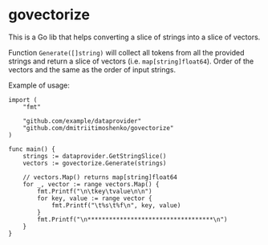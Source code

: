 # govectorize
This is a Go lib that helps converting a slice of strings into a slice of vectors.

Function `Generate([]string)` will collect all tokens from all the provided strings and return a slice of vectors (i.e. `map[string]float64`). Order of the vectors and the same as the order of input strings.

Example of usage:
````
import (
    "fmt"

    "github.com/example/dataprovider"
    "github.com/dmitriitimoshenko/govectorize"
)

func main() {
    strings := dataprovider.GetStringSlice()
    vectors := govectorize.Generate(strings)
    
    // vectors.Map() returns map[string]float64
    for _, vector := range vectors.Map() {
        fmt.Printf("\n\tkey\tvalue\n\n")
        for key, value := range vector {
            fmt.Printf("\t%s\t%f\n", key, value)
        }
        fmt.Printf("\n***********************************\n")
    }
}
````